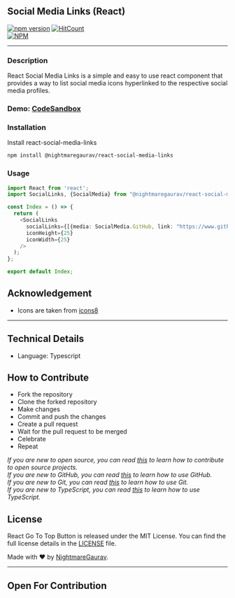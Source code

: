 ## Social Media Links (React)
[![npm version](https://badge.fury.io/js/@nightmaregaurav%2Freact-social-media-links.svg)](https://badge.fury.io/js/@nightmaregaurav%2Freact-social-media-links)   [![HitCount](https://hits.dwyl.com/nightmaregaurav/react-social-media-links.svg?style=flat)](http://hits.dwyl.com/nightmaregaurav/react-social-media-links)<br>
[![NPM](https://nodei.co/npm/@nightmaregaurav/react-social-media-links.png?mini=true)](https://nodei.co/npm/@nightmaregaurav/react-social-media-links/)
***
### Description
React Social Media Links is a simple and easy to use react component that provides a way to list social media icons hyperlinked to the respective social media profiles.

### Demo: [CodeSandbox](https://codesandbox.io/p/sandbox/2smz9c)

### Installation
Install react-social-media-links
```bash
npm install @nightmaregaurav/react-social-media-links
```

### Usage
```typescript
import React from 'react';
import SocialLinks, {SocialMedia} from "@nightmaregaurav/react-social-media-links";

const Index = () => {
  return (
    <SocialLinks
      socialLinks={[{media: SocialMedia.GitHub, link: "https://www.github.com/nightmaregaurav"}]}
      iconHeight={25}
      iconWidth={25}
    />
  );
};

export default Index;

```

## Acknowledgement
 - Icons are taken from [icons8](https://icons8.com/icons)

***
## Technical Details
* Language: Typescript

## How to Contribute
* Fork the repository
* Clone the forked repository
* Make changes
* Commit and push the changes
* Create a pull request
* Wait for the pull request to be merged
* Celebrate
* Repeat

*If you are new to open source, you can read [this](https://opensource.guide/how-to-contribute/) to learn how to contribute to open source projects.*<br>
*If you are new to GitHub, you can read [this](https://guides.github.com/activities/hello-world/) to learn how to use GitHub.*<br>
*If you are new to Git, you can read [this](https://www.atlassian.com/git/tutorials/learn-git-with-bitbucket-cloud) to learn how to use Git.*<br>
*If you are new to TypeScript, you can read [this](https://www.typescriptlang.org/docs/handbook/typescript-in-5-minutes.html) to learn how to use TypeScript.*<br>

## License
React Go To Top Button is released under the MIT License. You can find the full license details in the [LICENSE](LICENSE) file.

Made with ❤️ by [NightmareGaurav](https://github.com/nightmaregaurav).

---
Open For Contribution
---
